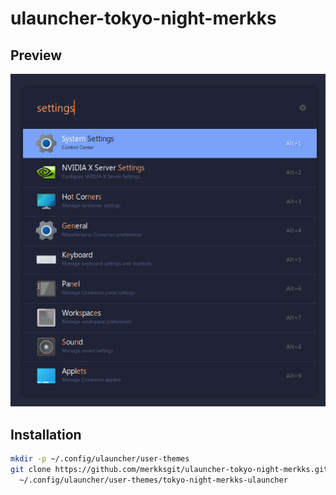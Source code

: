 # ulauncher-tokyo-night-merkks

## Preview

![preview](./preview.png)

## Installation

```sh
mkdir -p ~/.config/ulauncher/user-themes
git clone https://github.com/merkksgit/ulauncher-tokyo-night-merkks.git \
  ~/.config/ulauncher/user-themes/tokyo-night-merkks-ulauncher
```
